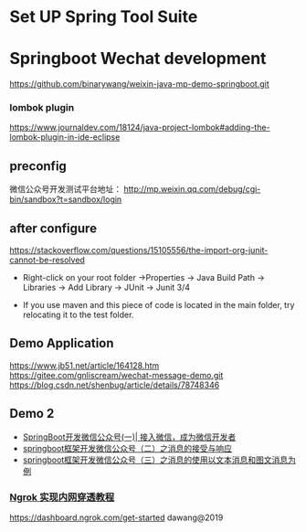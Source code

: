 # Set UP Spring Tool Suite

# Springboot Wechat development
https://github.com/binarywang/weixin-java-mp-demo-springboot.git

### lombok plugin

https://www.journaldev.com/18124/java-project-lombok#adding-the-lombok-plugin-in-ide-eclipse

## preconfig
微信公众号开发测试平台地址：
http://mp.weixin.qq.com/debug/cgi-bin/sandbox?t=sandbox/login


## after configure


https://stackoverflow.com/questions/15105556/the-import-org-junit-cannot-be-resolved

- Right-click on your root folder ->Properties -> Java Build Path -> Libraries -> Add Library -> JUnit -> Junit 3/4

- If you use maven and this piece of code is located in the main folder, try relocating it to the test folder.

## Demo Application
https://www.jb51.net/article/164128.htm
https://gitee.com/gnliscream/wechat-message-demo.git
https://blog.csdn.net/shenbug/article/details/78748346

## Demo 2
- [SpringBoot开发微信公众号(一)| 接入微信，成为微信开发者](https://blog.csdn.net/weixin_42172528/article/details/86078942)
- [springboot框架开发微信公众号（二）之消息的接受与响应](https://blog.csdn.net/qq_40715775/article/details/79878757)
- [springboot框架开发微信公众号（三）之消息的使用以文本消息和图文消息为例](https://blog.csdn.net/qq_40715775/article/details/79912600)

### [Ngrok 实现内网穿透教程](https://blog.csdn.net/qq_33404395/article/details/80788233)
https://dashboard.ngrok.com/get-started
dawang@2019

